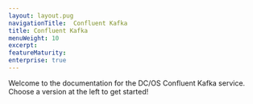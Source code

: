 ```yaml
---
layout: layout.pug
navigationTitle:  Confluent Kafka
title: Confluent Kafka
menuWeight: 10
excerpt:
featureMaturity:
enterprise: true
---
```


Welcome to the documentation for the DC/OS Confluent Kafka service. Choose a version at the left to get started!
